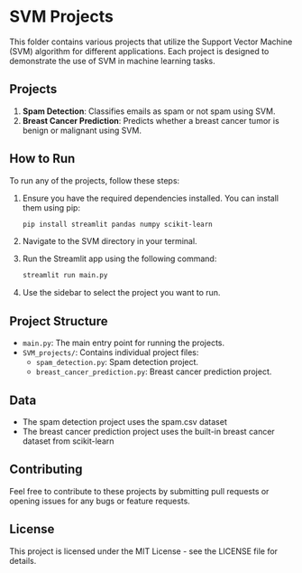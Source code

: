 # SVM Projects

This folder contains various projects that utilize the Support Vector Machine (SVM) algorithm for different applications. Each project is designed to demonstrate the use of SVM in machine learning tasks.

## Projects

1. **Spam Detection**: Classifies emails as spam or not spam using SVM.
2. **Breast Cancer Prediction**: Predicts whether a breast cancer tumor is benign or malignant using SVM.

## How to Run

To run any of the projects, follow these steps:

1. Ensure you have the required dependencies installed. You can install them using pip:

   ```bash
   pip install streamlit pandas numpy scikit-learn
   ```

2. Navigate to the SVM directory in your terminal.

3. Run the Streamlit app using the following command:

   ```bash
   streamlit run main.py
   ```

4. Use the sidebar to select the project you want to run.

## Project Structure

- `main.py`: The main entry point for running the projects.
- `SVM_projects/`: Contains individual project files:
  - `spam_detection.py`: Spam detection project.
  - `breast_cancer_prediction.py`: Breast cancer prediction project.

## Data

- The spam detection project uses the spam.csv dataset
- The breast cancer prediction project uses the built-in breast cancer dataset from scikit-learn

## Contributing

Feel free to contribute to these projects by submitting pull requests or opening issues for any bugs or feature requests.

## License

This project is licensed under the MIT License - see the LICENSE file for details.
